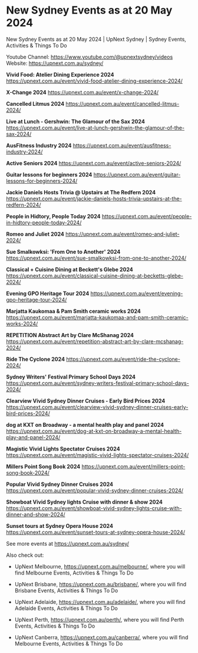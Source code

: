 # New Sydney Events as at 20 May 2024
New Sydney Events as at 20 May 2024 | UpNext Sydney | Sydney Events, Activities &amp; Things To Do

Youtube Channel: https://www.youtube.com/@upnextsydney/videos 
Website: https://upnext.com.au/sydney/


**Vivid Food: Atelier Dining Experience 2024**
 https://upnext.com.au/event/vivid-food-atelier-dining-experience-2024/

**X-Change 2024**
 https://upnext.com.au/event/x-change-2024/

**Cancelled Litmus 2024**
 https://upnext.com.au/event/cancelled-litmus-2024/

**Live at Lunch - Gershwin: The Glamour of the Sax 2024**
 https://upnext.com.au/event/live-at-lunch-gershwin-the-glamour-of-the-sax-2024/

**AusFitness Industry 2024**
 https://upnext.com.au/event/ausfitness-industry-2024/

**Active Seniors 2024**
 https://upnext.com.au/event/active-seniors-2024/

**Guitar lessons for beginners 2024**
 https://upnext.com.au/event/guitar-lessons-for-beginners-2024/

**Jackie Daniels Hosts Trivia @ Upstairs at The Redfern 2024**
 https://upnext.com.au/event/jackie-daniels-hosts-trivia-upstairs-at-the-redfern-2024/

**People in Hidtory, People Today 2024**
 https://upnext.com.au/event/people-in-hidtory-people-today-2024/

**Romeo and Juliet 2024**
 https://upnext.com.au/event/romeo-and-juliet-2024/

**Sue Smalkowksi: 'From One to Another' 2024**
 https://upnext.com.au/event/sue-smalkowksi-from-one-to-another-2024/

**Classical + Cuisine Dining at Beckett's Glebe 2024**
 https://upnext.com.au/event/classical-cuisine-dining-at-becketts-glebe-2024/

**Evening GPO Heritage Tour 2024**
 https://upnext.com.au/event/evening-gpo-heritage-tour-2024/

**Marjatta Kaukomaa & Pam Smith ceramic works 2024**
 https://upnext.com.au/event/marjatta-kaukomaa-and-pam-smith-ceramic-works-2024/

**REPETITION Abstract Art by Clare McShanag 2024**
 https://upnext.com.au/event/repetition-abstract-art-by-clare-mcshanag-2024/

**Ride The Cyclone 2024**
 https://upnext.com.au/event/ride-the-cyclone-2024/

**Sydney Writers' Festival Primary School Days 2024**
 https://upnext.com.au/event/sydney-writers-festival-primary-school-days-2024/

**Clearview Vivid Sydney Dinner Cruises - Early Bird Prices 2024**
 https://upnext.com.au/event/clearview-vivid-sydney-dinner-cruises-early-bird-prices-2024/

**dog at KXT on Broadway - a mental health play and panel 2024**
 https://upnext.com.au/event/dog-at-kxt-on-broadway-a-mental-health-play-and-panel-2024/

**Magistic Vivid Lights Spectator Cruises 2024**
 https://upnext.com.au/event/magistic-vivid-lights-spectator-cruises-2024/

**Millers Point Song Book 2024**
 https://upnext.com.au/event/millers-point-song-book-2024/

**Popular Vivid Sydney Dinner Cruises 2024**
 https://upnext.com.au/event/popular-vivid-sydney-dinner-cruises-2024/

**Showboat Vivid Sydney lights Cruise with dinner & show 2024**
 https://upnext.com.au/event/showboat-vivid-sydney-lights-cruise-with-dinner-and-show-2024/

**Sunset tours at Sydney Opera House 2024**
 https://upnext.com.au/event/sunset-tours-at-sydney-opera-house-2024/



See more events at https://upnext.com.au/sydney/


Also check out:

* UpNext Melbourne, https://upnext.com.au/melbourne/, where you will find Melbourne Events, Activities & Things To Do

* UpNext Brisbane, https://upnext.com.au/brisbane/, where you will find Brisbane Events, Activities & Things To Do

* UpNext Adelaide, https://upnext.com.au/adelaide/, where you will find Adelaide Events, Activities & Things To Do

* UpNext Perth, https://upnext.com.au/perth/, where you will find Perth Events, Activities & Things To Do

* UpNext Canberra, https://upnext.com.au/canberra/, where you will find Melbourne Events, Activities & Things To Do
